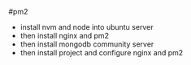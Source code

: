 #pm2
- install nvm and node into ubuntu server
- then install nginx and pm2
- then install mongodb community server
- then install project and configure nginx and pm2